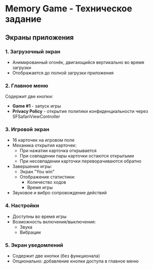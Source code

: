 # Memory Game - Техническое задание

## Экраны приложения

### 1. Загрузочный экран
- Анимированный огонёк, двигающийся вертикально во время загрузки
- Отображается до полной загрузки приложения

### 2. Главное меню
Содержит две кнопки:
- **Game #1** - запуск игры
- **Privacy Policy** - открытие политики конфиденциальности через SFSafariViewController

### 3. Игровой экран
- 16 карточек на игровом поле
- Механика открытия карточек:
  - При нажатии карточка открывается
  - При совпадении пары карточки остаются открытыми
  - При несовпадении карточки переворачиваются обратно
- Завершение игры:
  - Экран "You win"
  - Отображение статистики:
    - Количество ходов
    - Время игры
- Звуковое и вибро сопровождение действий

### 4. Настройки
- Доступны во время игры
- Возможность включения/выключения:
  - Звука
  - Вибрации

### 5. Экран уведомлений
- Содержит две кнопки (без функционала)
- Опционально: добавление кнопки доступа в главное меню

